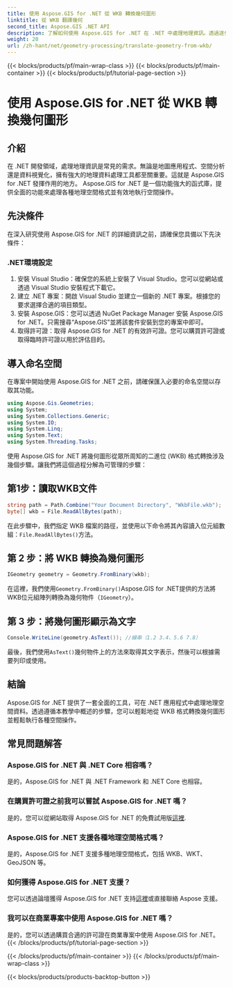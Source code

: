 ```yaml
---
title: 使用 Aspose.GIS for .NET 從 WKB 轉換幾何圖形
linktitle: 從 WKB 翻譯幾何
second_title: Aspose.GIS .NET API
description: 了解如何使用 Aspose.GIS for .NET 在 .NET 中處理地理資訊。透過逐步指導，輕鬆轉換 WKB 格式的幾何圖形。
weight: 20
url: /zh-hant/net/geometry-processing/translate-geometry-from-wkb/
---
```


{{< blocks/products/pf/main-wrap-class >}}
{{< blocks/products/pf/main-container >}}
{{< blocks/products/pf/tutorial-page-section >}}

# 使用 Aspose.GIS for .NET 從 WKB 轉換幾何圖形

## 介紹
在 .NET 開發領域，處理地理資訊是常見的需求。無論是地圖應用程式、空間分析還是資料視覺化，擁有強大的地理資料處理工具都至關重要。這就是 Aspose.GIS for .NET 發揮作用的地方。 Aspose.GIS for .NET 是一個功能強大的函式庫，提供全面的功能來處理各種地理空間格式並有效地執行空間操作。
## 先決條件
在深入研究使用 Aspose.GIS for .NET 的詳細資訊之前，請確保您具備以下先決條件：
### .NET環境設定
1. 安裝 Visual Studio：確保您的系統上安裝了 Visual Studio。您可以從網站或透過 Visual Studio 安裝程式下載它。
2. 建立 .NET 專案：開啟 Visual Studio 並建立一個新的 .NET 專案。根據您的要求選擇合適的項目類型。
3. 安裝 Aspose.GIS：您可以透過 NuGet Package Manager 安裝 Aspose.GIS for .NET。只需搜尋“Aspose.GIS”並將該套件安裝到您的專案中即可。
4. 取得許可證：取得 Aspose.GIS for .NET 的有效許可證。您可以購買許可證或取得臨時許可證以用於評估目的。

## 導入命名空間
在專案中開始使用 Aspose.GIS for .NET 之前，請確保匯入必要的命名空間以存取其功能。

```csharp
using Aspose.Gis.Geometries;
using System;
using System.Collections.Generic;
using System.IO;
using System.Linq;
using System.Text;
using System.Threading.Tasks;
```

使用 Aspose.GIS for .NET 將幾何圖形從眾所周知的二進位 (WKB) 格式轉換涉及幾個步驟。讓我們將這個過程分解為可管理的步驟：
## 第1步：讀取WKB文件
```csharp
string path = Path.Combine("Your Document Directory", "WkbFile.wkb");
byte[] wkb = File.ReadAllBytes(path);
```
在此步驟中，我們指定 WKB 檔案的路徑，並使用以下命令將其內容讀入位元組數組：`File.ReadAllBytes()`方法。
## 第 2 步：將 WKB 轉換為幾何圖形
```csharp
IGeometry geometry = Geometry.FromBinary(wkb);
```
在這裡，我們使用`Geometry.FromBinary()`Aspose.GIS for .NET提供的方法將WKB位元組陣列轉換為幾何物件（`IGeometry`）。
## 第 3 步：將幾何圖形顯示為文字
```csharp
Console.WriteLine(geometry.AsText()); //線串（1.2 3.4、5.6 7.8）
```
最後，我們使用`AsText()`幾何物件上的方法來取得其文字表示，然後可以根據需要列印或使用。

## 結論
Aspose.GIS for .NET 提供了一套全面的工具，可在 .NET 應用程式中處理地理空間資料。透過遵循本教學中概述的步驟，您可以輕鬆地從 WKB 格式轉換幾何圖形並輕鬆執行各種空間操作。
## 常見問題解答
### Aspose.GIS for .NET 與 .NET Core 相容嗎？
是的，Aspose.GIS for .NET 與 .NET Framework 和 .NET Core 也相容。
### 在購買許可證之前我可以嘗試 Aspose.GIS for .NET 嗎？
是的，您可以從網站取得 Aspose.GIS for .NET 的免費試用版[這裡](https://purchase.aspose.com/buy).
### Aspose.GIS for .NET 支援各種地理空間格式嗎？
是的，Aspose.GIS for .NET 支援多種地理空間格式，包括 WKB、WKT、GeoJSON 等。
### 如何獲得 Aspose.GIS for .NET 支援？
您可以透過論壇獲得 Aspose.GIS for .NET 支持[這裡](https://forum.aspose.com/c/gis/33)或直接聯絡 Aspose 支援。
### 我可以在商業專案中使用 Aspose.GIS for .NET 嗎？
是的，您可以透過購買合適的許可證在商業專案中使用 Aspose.GIS for .NET。
{{< /blocks/products/pf/tutorial-page-section >}}

{{< /blocks/products/pf/main-container >}}
{{< /blocks/products/pf/main-wrap-class >}}

{{< blocks/products/products-backtop-button >}}
